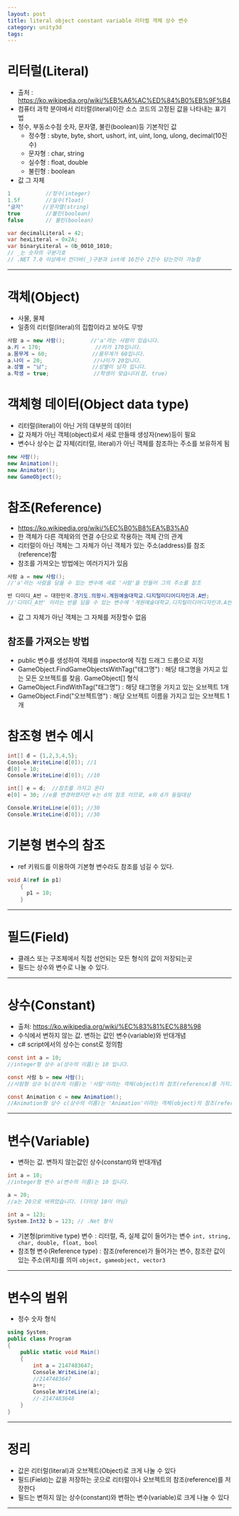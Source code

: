 ```yaml
---
layout: post
title: literal object constant variable 리터럴 객체 상수 변수
category: unity3d
tags:
---
```



# 리터럴(Literal)
* 출처 : <https://ko.wikipedia.org/wiki/%EB%A6%AC%ED%84%B0%EB%9F%B4>
* 컴퓨터 과학 분야에서 리터럴(literal)이란 소스 코드의 고정된 값을 나타내는 표기법
* 정수, 부동소수점 숫자, 문자열, 불린(boolean)등 기본적인 값
  * 정수형 : sbyte, byte, short, ushort, int, uint, long, ulong, decimal(10진수)
  * 문자형 : char, string
  * 실수형 : float, double
  * 불린형 : boolean
* 값 그 자체

```c#
1           //정수(integer)
1.5f        //실수(float)
"글자"      //문자열(string)
true        //불린(boolean)
false       // 불린(boolean)

var decimalLiteral = 42;
var hexLiteral = 0x2A;
var binaryLiteral = 0b_0010_1010;
// _는 숫자의 구분기호
// .NET 7.0 이상에서 언더바(_)구분과 int에 16진수 2진수 담는것이 가능함
```

---

# 객체(Object)
* 사물, 물체
* 일종의 리터럴(literal)의 집합이라고 보아도 무방

```c#
사람 a = new 사람();        //'a'라는 사람이 있습니다.
a.키 = 170;                 //키가 170입니다.
a.몸무게 = 60;              //몸무게가 60입니다.
a.나이 = 20;                //나이가 20입니다.
a.성별 = "남";              //성별이 남자 입니다.
a.학생 = true;              //학생이 맞습니다(참, true)
```

# 객체형 데이터(Object data type)
* 리터럴(literal)이 아닌 거의 대부분의 데이터
* 값 자체가 아닌 객체(object)로서 새로 만들때 생성자(new)등이 필요
* 변수나 상수는 값 자체(리터럴, literal)가 아닌 객체를 참조하는 주소를 보유하게 됨

```c#
new 사람();
new Animation();
new Animator();
new GameObject();
```

# 참조(Reference)
* <https://ko.wikipedia.org/wiki/%EC%B0%B8%EA%B3%A0>
* 한 객체가 다른 객체와의 연결 수단으로 작용하는 객체 간의 관계
* 리터럴이 아닌 객체는 그 자체가 아닌 객체가 있는 주소(address)를 참조(reference)함
* 참조를 가져오는 방법에는 여러가지가 있음

```c#
사람 a = new 사람(); 
//'a'라는 사람을 담을 수 있는 변수에 새로 '사람'을 만들어 그의 주소를 참조

반 디미디_A반 = 대한민국.경기도.의왕시.계원예술대학교.디지털미디어디자인과.A반;
//'디미디_A반' 이라는 반을 담을 수 있는 변수에 '계원예술대학교.디지털미디어디자인과.A반'의 주소를 참조
```
* 값 그 자체가 아닌 객체는 그 자체를 저장할수 없음

## 참조를 가져오는 방법
* public 변수를 생성하여 객체를 inspector에 직접 드래그 드롭으로 지정
* GameObject.FindGameObjectsWithTag("태그명") : 해당 태그명을 가지고 있는 모든 오브젝트를 찾음. GameObject[] 형식
* GameObject.FindWithTag("태그명") : 해당 태그명을 가지고 있는 오브젝트 1개
* GameObject.Find("오브젝트명") : 해당 오브젝트 이름을 가지고 있는 오브젝트 1개

# 참조형 변수 예시
```c#
int[] d = {1,2,3,4,5};
Console.WriteLine(d[0]); //1
d[0] = 10;
Console.WriteLine(d[0]); //10

int[] e = d;  //참조를 가지고 온다
e[0] = 30; //e를 변경하였지만 e는 d의 참조 이므로, e와 d가 동일대상

Console.WriteLine(e[0]); //30
Console.WriteLine(d[0]); //30
```

# 기본형 변수의 참조
* ref 키워드를 이용하여 기본형 변수라도 참조를 넘길 수 있다.
  
```c#
void A(ref in p1)
    {
      p1 = 10;
    }
```

---

# 필드(Field)
* 클래스 또는 구조체에서 직접 선언되는 모든 형식의 값이 저장되는곳
* 필드는 상수와 변수로 나눌 수 있다.

---

# 상수(Constant)

* 출처: <https://ko.wikipedia.org/wiki/%EC%83%81%EC%88%98>
* 수식에서 변하지 않는 값. 변하는 값인 변수(variable)와 반대개념
* c# script에서의 상수는 const로 정의함

```c#
const int a = 10;
//integer형 상수 a(상수의 이름)는 10 입니다.

const 사람 b = new 사람();
//사람형 상수 b(상수의 이름)는 '사람'이라는 객체(object)의 참조(reference)를 가지고 있습니다.

const Animation c = new Animation();
//Animation형 상수 c(상수의 이름)는 'Animation'이라는 객체(object)의 참조(reference)를 가지고 있습니다.
```

---

# 변수(Variable)

* 변하는 값. 변하지 않는값인 상수(constant)와 반대개념
  
```c#
int a = 10;
//integer형 변수 a(변수의 이름)는 10 입니다.

a = 20;
//a는 20으로 바뀌었습니다. (더이상 10이 아님)

int a = 123;
System.Int32 b = 123; // .Net 형식
```

* 기본형(primitive type) 변수 : 리터럴, 즉, 실제 값이 들어가는 변수
```int, string, char, double, float, bool```
* 참조형 변수(Reference type) : 참조(reference)가 들어가는 변수, 참조란 값이 있는 주소(위치)를 의미
```object, gameobject, vector3```

---

# 변수의 범위
* 정수 숫자 형식

```c#
using System;		
public class Program
{	
	public static void Main()
	{
		int a = 2147483647;
		Console.WriteLine(a);
        //2147483647
		a++;
		Console.WriteLine(a);
        //-2147483648
	}
}
```


---

# 정리
* 값은 리터럴(literal)과 오브젝트(Object)로 크게 나눌 수 있다
* 필드(Field)는 값을 저장하는 곳으로 리터럴이나 오브젝트의 참조(reference)를 저장한다
* 필드는 변하지 않는 상수(constant)와 변하는 변수(variable)로 크게 나눌 수 있다

---